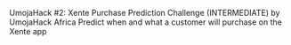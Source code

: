 UmojaHack #2: Xente Purchase Prediction Challenge (INTERMEDIATE) by UmojaHack Africa
Predict when and what a customer will purchase on the Xente app

